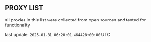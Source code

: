 ## PROXY LIST

all proxies in this list were collected from open sources and tested for functionality

last update: `2025-01-31 06:20:01.464428+00:00` UTC